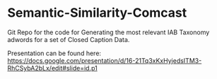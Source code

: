 # Semantic-Similarity-Comcast

Git Repo for the code for Generating the most relevant IAB Taxonomy adwords for a set of Closed Caption Data.

Presentation can be found here: https://docs.google.com/presentation/d/16-21Tq3xKxHyjedsITM3-RhCSybA2bLx/edit#slide=id.p1

